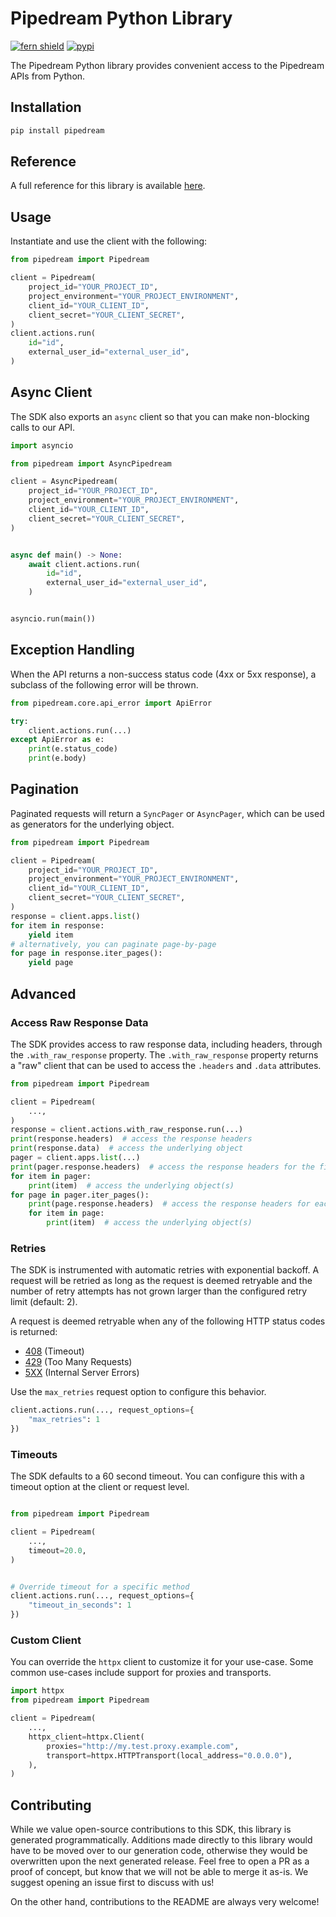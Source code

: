 # Pipedream Python Library

[![fern shield](https://img.shields.io/badge/%F0%9F%8C%BF-Built%20with%20Fern-brightgreen)](https://buildwithfern.com?utm_source=github&utm_medium=github&utm_campaign=readme&utm_source=https%3A%2F%2Fgithub.com%2FPipedreamHQ%2Fpipedream-sdk-python)
[![pypi](https://img.shields.io/pypi/v/pipedream)](https://pypi.python.org/pypi/pipedream)

The Pipedream Python library provides convenient access to the Pipedream APIs from Python.

## Installation

```sh
pip install pipedream
```

## Reference

A full reference for this library is available [here](https://github.com/PipedreamHQ/pipedream-sdk-python/blob/HEAD/./reference.md).

## Usage

Instantiate and use the client with the following:

```python
from pipedream import Pipedream

client = Pipedream(
    project_id="YOUR_PROJECT_ID",
    project_environment="YOUR_PROJECT_ENVIRONMENT",
    client_id="YOUR_CLIENT_ID",
    client_secret="YOUR_CLIENT_SECRET",
)
client.actions.run(
    id="id",
    external_user_id="external_user_id",
)
```

## Async Client

The SDK also exports an `async` client so that you can make non-blocking calls to our API.

```python
import asyncio

from pipedream import AsyncPipedream

client = AsyncPipedream(
    project_id="YOUR_PROJECT_ID",
    project_environment="YOUR_PROJECT_ENVIRONMENT",
    client_id="YOUR_CLIENT_ID",
    client_secret="YOUR_CLIENT_SECRET",
)


async def main() -> None:
    await client.actions.run(
        id="id",
        external_user_id="external_user_id",
    )


asyncio.run(main())
```

## Exception Handling

When the API returns a non-success status code (4xx or 5xx response), a subclass of the following error
will be thrown.

```python
from pipedream.core.api_error import ApiError

try:
    client.actions.run(...)
except ApiError as e:
    print(e.status_code)
    print(e.body)
```

## Pagination

Paginated requests will return a `SyncPager` or `AsyncPager`, which can be used as generators for the underlying object.

```python
from pipedream import Pipedream

client = Pipedream(
    project_id="YOUR_PROJECT_ID",
    project_environment="YOUR_PROJECT_ENVIRONMENT",
    client_id="YOUR_CLIENT_ID",
    client_secret="YOUR_CLIENT_SECRET",
)
response = client.apps.list()
for item in response:
    yield item
# alternatively, you can paginate page-by-page
for page in response.iter_pages():
    yield page
```

## Advanced

### Access Raw Response Data

The SDK provides access to raw response data, including headers, through the `.with_raw_response` property.
The `.with_raw_response` property returns a "raw" client that can be used to access the `.headers` and `.data` attributes.

```python
from pipedream import Pipedream

client = Pipedream(
    ...,
)
response = client.actions.with_raw_response.run(...)
print(response.headers)  # access the response headers
print(response.data)  # access the underlying object
pager = client.apps.list(...)
print(pager.response.headers)  # access the response headers for the first page
for item in pager:
    print(item)  # access the underlying object(s)
for page in pager.iter_pages():
    print(page.response.headers)  # access the response headers for each page
    for item in page:
        print(item)  # access the underlying object(s)
```

### Retries

The SDK is instrumented with automatic retries with exponential backoff. A request will be retried as long
as the request is deemed retryable and the number of retry attempts has not grown larger than the configured
retry limit (default: 2).

A request is deemed retryable when any of the following HTTP status codes is returned:

- [408](https://developer.mozilla.org/en-US/docs/Web/HTTP/Status/408) (Timeout)
- [429](https://developer.mozilla.org/en-US/docs/Web/HTTP/Status/429) (Too Many Requests)
- [5XX](https://developer.mozilla.org/en-US/docs/Web/HTTP/Status/500) (Internal Server Errors)

Use the `max_retries` request option to configure this behavior.

```python
client.actions.run(..., request_options={
    "max_retries": 1
})
```

### Timeouts

The SDK defaults to a 60 second timeout. You can configure this with a timeout option at the client or request level.

```python

from pipedream import Pipedream

client = Pipedream(
    ...,
    timeout=20.0,
)


# Override timeout for a specific method
client.actions.run(..., request_options={
    "timeout_in_seconds": 1
})
```

### Custom Client

You can override the `httpx` client to customize it for your use-case. Some common use-cases include support for proxies
and transports.

```python
import httpx
from pipedream import Pipedream

client = Pipedream(
    ...,
    httpx_client=httpx.Client(
        proxies="http://my.test.proxy.example.com",
        transport=httpx.HTTPTransport(local_address="0.0.0.0"),
    ),
)
```

## Contributing

While we value open-source contributions to this SDK, this library is generated programmatically.
Additions made directly to this library would have to be moved over to our generation code,
otherwise they would be overwritten upon the next generated release. Feel free to open a PR as
a proof of concept, but know that we will not be able to merge it as-is. We suggest opening
an issue first to discuss with us!

On the other hand, contributions to the README are always very welcome!

